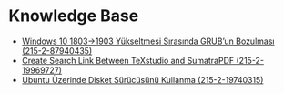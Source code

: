 # Knowledge Base

* [Windows 10 1803->1903 Yükseltmesi Sırasında GRUB’un Bozulması (215-2-87940435)](215-2-87940435-windows-10-grub-bozulmasi.md)
* [Create Search Link Between TeXstudio and SumatraPDF (215-2-19969727)](215-2-19969727-texstudio-sumatrapdf-search-link.md)
* [Ubuntu Üzerinde Disket Sürücüsünü Kullanma (215-2-19740315)](215-2-19740315-ubuntu-disket-surucusu-kullanma.md)
